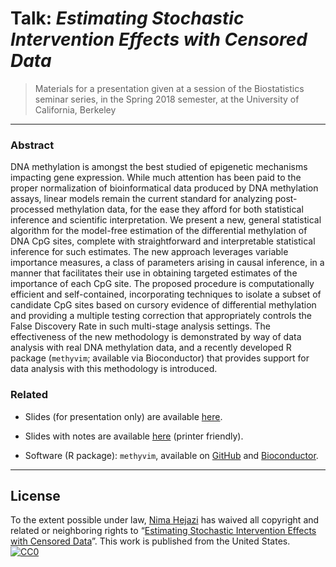 # Talk: _Estimating Stochastic Intervention Effects with Censored Data_

> Materials for a presentation given at a session of the Biostatistics seminar
> series, in the Spring 2018 semester, at the University of California, Berkeley

---

### Abstract

DNA methylation is amongst the best studied of epigenetic mechanisms impacting
gene expression. While much attention has been paid to the proper normalization
of bioinformatical data produced by DNA methylation assays, linear models remain
the current standard for analyzing post-processed methylation data, for the ease
they afford for both statistical inference and scientific interpretation. We
present a new, general statistical algorithm for the model-free estimation of
the differential methylation of DNA CpG sites, complete with straightforward and
interpretable statistical inference for such estimates. The new approach
leverages variable importance measures, a class of parameters arising in causal
inference, in a manner that facilitates their use in obtaining targeted
estimates of the importance of each CpG site. The proposed procedure is
computationally efficient and self-contained, incorporating techniques to
isolate a subset of candidate CpG sites based on cursory evidence of
differential methylation and providing a multiple testing correction that
appropriately controls the False Discovery Rate in such multi-stage analysis
settings. The effectiveness of the new methodology is demonstrated by way of
data analysis with real DNA methylation data, and a recently developed R package
(`methyvim`; available via Bioconductor) that provides support for data analysis
with this methodology is introduced.

### Related
* Slides (for presentation only) are available [here](https://goo.gl/JDhSEg).

* Slides with notes are available [here](https://goo.gl/xabp3Q) (printer
   friendly).

* Software (R package): `methyvim`, available on
    [GitHub](https://github.com/nhejazi/methyvim) and
    [Bioconductor](https://bioconductor.org/packages/methyvim).

---

## License

To the extent possible under law, [Nima Hejazi](https://nimahejazi.org)
has waived all copyright and related or neighboring rights to
&ldquo;[Estimating Stochastic Intervention Effects with Censored
Data](https://www.stat.berkeley.edu/~nhejazi/present/2018_berkeley_txshift.pdf)&rdquo;.
This work is published from the United States.
<br/>
[![CC0](http://i.creativecommons.org/p/zero/1.0/88x31.png)](http://creativecommons.org/publicdomain/zero/1.0/)

